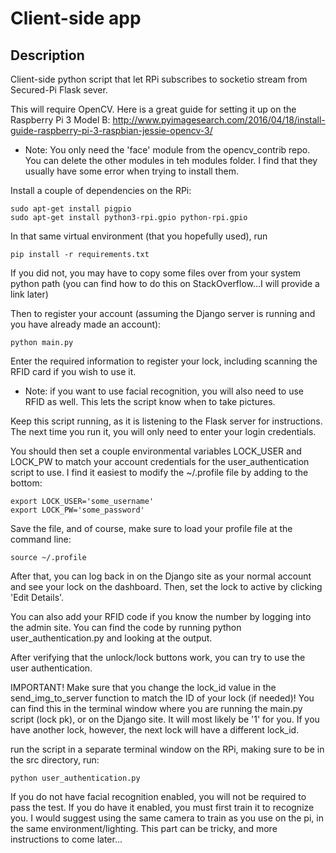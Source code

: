 # Client-side app

## Description
Client-side python script that let RPi subscribes to socketio stream from Secured-Pi Flask sever.

This will require OpenCV.  Here is a great guide for setting it up on the
Raspberry Pi 3 Model B:
http://www.pyimagesearch.com/2016/04/18/install-guide-raspberry-pi-3-raspbian-jessie-opencv-3/

- Note:  You only need the 'face' module from the opencv_contrib repo.  You can delete the other
modules in teh modules folder.  I find that they usually have some error when trying to install
them.

Install a couple of dependencies on the RPi:
```
sudo apt-get install pigpio
sudo apt-get install python3-rpi.gpio python-rpi.gpio
```

In that same virtual environment (that you hopefully used), run
```
pip install -r requirements.txt
```

If you did not, you may have to copy some files over from your system python path
(you can find how to do this on StackOverflow...I will provide a link later)

Then to register your account (assuming the Django server is running and
you have already made an account):
```
python main.py
```

Enter the required information to register your lock, including scanning the RFID card
if you wish to use it.
- Note:  if you want to use facial recognition, you will also need
to use RFID as well.  This lets the script know when to take pictures.

Keep this script running, as it is listening to the Flask server for instructions.
The next time you run it, you will only need to enter your login credentials.

You should then set a couple environmental variables LOCK_USER and LOCK_PW to match
your account credentials for the user_authentication script to use.  I find it easiest
to modify the ~/.profile file by adding to the bottom:
```
export LOCK_USER='some_username'
export LOCK_PW='some_password'
```

Save the file, and of course, make sure to load your profile file at the command line:

```
source ~/.profile
```

After that, you can log back in on the Django site as your normal account and
see your lock on the dashboard.  Then, set the lock to active by clicking
'Edit Details'.

You can also add your RFID code if you know the number by logging into the admin site.
You can find the code by running python user_authentication.py and looking at the output.

After verifying that the unlock/lock buttons work, you can try to use the
user authentication.

IMPORTANT!  Make sure that you change the lock_id value in the send_img_to_server
function to match the ID of your lock (if needed)!  You can find this in the terminal window where
you are running the main.py script (lock pk), or on the Django site.  It will most
likely be '1' for you.  If you have another lock, however, the next lock will have
a different lock_id.

run the script in a separate terminal window on the RPi, making sure to be in the
src directory, run:

```
python user_authentication.py
```

If you do not have facial recognition enabled, you will not be required to pass
the test.  If you do have it enabled, you must first train it to recognize you.
I would suggest using the same camera to train as you use on the pi, in the same
environment/lighting.  This part can be tricky, and more instructions to come later...

